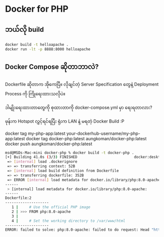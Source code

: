 # Docker for PHP


## ဘယ်လို build

```bash
docker build -t helloapache .
docker run -lt -p 8888:8000 helloapache
```
## Docker Compose ဆိုတာဘာလဲ?

Dockerfile ဆိုတာက အိုကေပြီ။
လိုချင်တဲ့ Server Specification တွေနဲ့ Deployment Process ကို ကြိုရေးထားသလိုပဲ။

ဒါမျိုးရေးထားတာတွေကို စုထားတာကို docker-compose.yml မှာ ရေးရတာလား?


ဖုန်းက Hotspot လွှင့်ရင်ရပြီး
ရုံးက LAN နဲ့ မရတဲ့ Docker Build :P

docker tag my-php-app:latest your-dockerhub-username/my-php-app:latest
docker tag docker-php:latest aungkoman/docker-php:latest
docker push aungkoman/docker-php:latest


```bash
msd@MSDs-Mac-mini docker-php % docker build -t docker-php .
[+] Building 41.0s (3/3) FINISHED                          docker:desktop-linux
 => [internal] load .dockerignore                                          0.0s
 => => transferring context: 52B                                           0.0s
 => [internal] load build definition from Dockerfile                       0.0s
 => => transferring dockerfile: 352B                                       0.0s
 => ERROR [internal] load metadata for docker.io/library/php:8.0-apache   40.9s
------
 > [internal] load metadata for docker.io/library/php:8.0-apache:
------
Dockerfile:2
--------------------
   1 |     # Use the official PHP image
   2 | >>> FROM php:8.0-apache
   3 |     
   4 |     # Set the working directory to /var/www/html
--------------------
ERROR: failed to solve: php:8.0-apache: failed to do request: Head "https://registry-1.docker.io/v2/library/php/manifests/8.0-apache": EOF
```